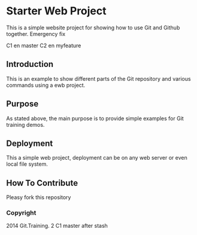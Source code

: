 # Starter Web Project

This is a simple website project for showing how to use Git and Github together.
Emergency fix

C1 en master
C2 en myfeature

## Introduction
This is an example to show different parts of the Git repository and various commands using a ewb project.

## Purpose

As stated above, the main purpose is to provide simple examples for Git training demos.

## Deployment

This a simple web project, deployment can be on any web server or even local file system.

## How To Contribute

Pleasy fork this repository

### Copyright

2014 Git.Training. 2
C1 master after stash
